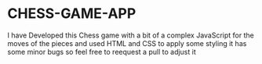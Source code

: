 # CHESS-GAME-APP

I have Developed this Chess game with a bit of a complex JavaScript for the moves of the pieces and used HTML and CSS to apply some styling it has some minor bugs so feel free to reequest a pull to adjust it